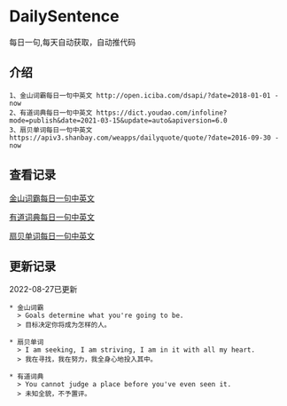 # DailySentence

每日一句,每天自动获取，自动推代码

## 介绍

```
1、金山词霸每日一句中英文 http://open.iciba.com/dsapi/?date=2018-01-01 - now
2、有道词典每日一句中英文 https://dict.youdao.com/infoline?mode=publish&date=2021-03-15&update=auto&apiversion=6.0
3、扇贝单词每日一句中英文 https://apiv3.shanbay.com/weapps/dailyquote/quote/?date=2016-09-30 - now
```

## 查看记录

[金山词霸每日一句中英文](./data/iciba/)

[有道词典每日一句中英文](./data/youdao/)

[扇贝单词每日一句中英文](./data/shanbay/)

## 更新记录
2022-08-27已更新 
```
* 金山词霸
  > Goals determine what you're going to be.
  > 目标决定你将成为怎样的人。

* 扇贝单词
  > I am seeking, I am striving, I am in it with all my heart.
  > 我在寻找，我在努力，我全身心地投入其中。

* 有道词典
  > You cannot judge a place before you've even seen it.
  > 未知全貌，不予置评。

```
